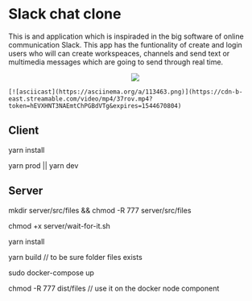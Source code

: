# Slack chat clone

This is and application which is inspiraded in the big software of online communication Slack. This app has the funtionality of create and login users who will can create workspeaces, channels and send text or multimedia messages which are going to send through real time.

<p align="center">
    <img src="https://asciinema.org/a/113463.png">
</p>

`[![asciicast](https://asciinema.org/a/113463.png)](https://cdn-b-east.streamable.com/video/mp4/37rov.mp4?token=hEVXHNT3NAEmtChPGBdVTg&expires=1544670804)`

## Client

yarn install

yarn prod || yarn dev

## Server

mkdir server/src/files && chmod -R 777 server/src/files

chmod +x server/wait-for-it.sh

yarn install

yarn build // to be sure folder files exists

sudo docker-compose up

chmod -R 777 dist/files // use it on the docker node component

